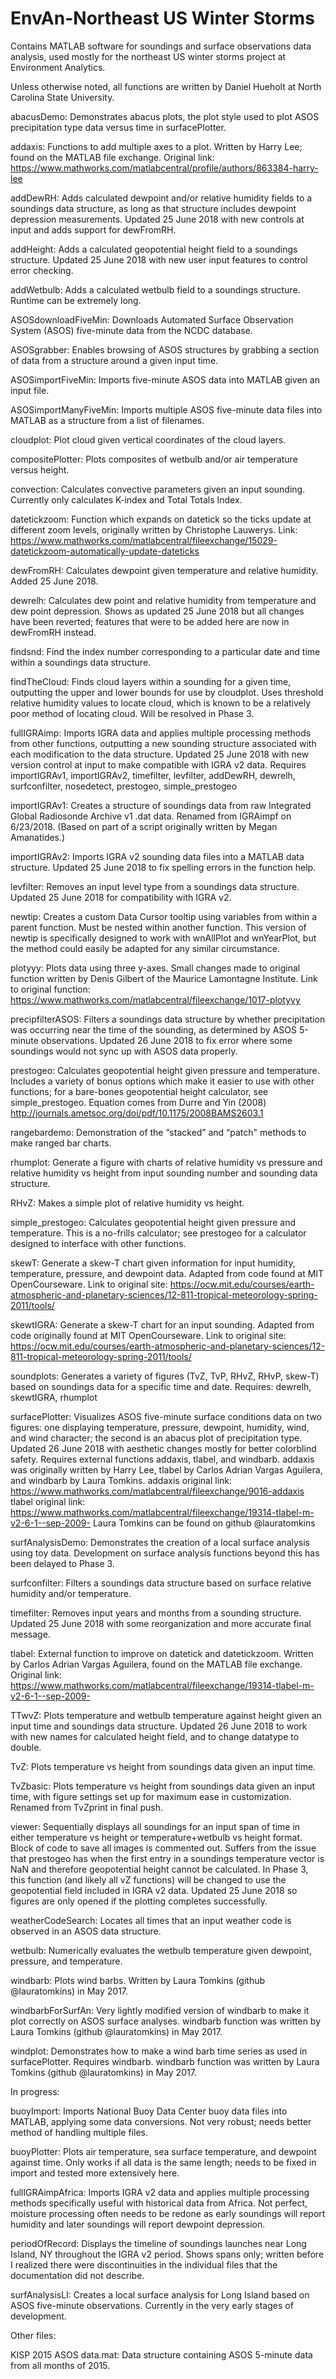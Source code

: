 
# EnvAn-Northeast US Winter Storms

Contains MATLAB software for soundings and surface observations data analysis, used mostly for the northeast US winter storms project at Environment Analytics.

Unless otherwise noted, all functions are written by Daniel Hueholt at North Carolina State University.

abacusDemo: Demonstrates abacus plots, the plot style used to plot ASOS precipitation type data versus time in surfacePlotter.

addaxis: Functions to add multiple axes to a plot. Written by Harry Lee; found on the MATLAB file exchange.
Original link: https://www.mathworks.com/matlabcentral/profile/authors/863384-harry-lee

addDewRH: Adds calculated dewpoint and/or relative humidity fields to a soundings data structure, as long as that structure includes dewpoint depression measurements. Updated 25 June 2018 with new controls at input and adds support for dewFromRH.

addHeight: Adds a calculated geopotential height field to a soundings structure. Updated 25 June 2018 with new user input features to control error checking.

addWetbulb: Adds a calculated wetbulb field to a soundings structure. Runtime can be extremely long.

ASOSdownloadFiveMin: Downloads Automated Surface Observation System (ASOS) five-minute data from the NCDC database.

ASOSgrabber: Enables browsing of ASOS structures by grabbing a section of data from a structure around a given input time.

ASOSimportFiveMin: Imports five-minute ASOS data into MATLAB given an input file.

ASOSimportManyFiveMin: Imports multiple ASOS five-minute data files into MATLAB as a structure from a list of filenames.

cloudplot: Plot cloud given vertical coordinates of the cloud layers.

compositePlotter: Plots composites of wetbulb and/or air temperature versus height.

convection: Calculates convective parameters given an input sounding. Currently only calculates K-index and Total Totals Index.

datetickzoom: Function which expands on datetick so the ticks update at different zoom levels, originally written by Christophe Lauwerys. Link: https://www.mathworks.com/matlabcentral/fileexchange/15029-datetickzoom-automatically-update-dateticks

dewFromRH: Calculates dewpoint given temperature and relative humidity. Added 25 June 2018.

dewrelh: Calculates dew point and relative humidity from temperature and dew point depression. Shows as updated 25 June 2018 but all changes have been reverted; features that were to be added here are now in dewFromRH instead.

findsnd: Find the index number corresponding to a particular date and time within a soundings data structure.

findTheCloud: Finds cloud layers within a sounding for a given time, outputting the upper and lower bounds for use by cloudplot. Uses threshold relative humidity values to locate cloud, which is known to be a relatively poor method of locating cloud. Will be resolved in Phase 3.

fullIGRAimp: Imports IGRA data and applies multiple processing methods from other functions, outputting a new sounding structure associated with each modification to the data structure. Updated 25 June 2018 with new version control at input to make compatible with IGRA v2 data. Requires importIGRAv1, importIGRAv2, timefilter, levfilter, addDewRH, dewrelh, surfconfilter, nosedetect, prestogeo, simple_prestogeo

importIGRAv1: Creates a structure of soundings data from raw Integrated Global Radiosonde Archive v1 .dat data. Renamed from IGRAimpf on 6/23/2018. (Based on part of a script originally written by Megan Amanatides.)

importIGRAv2: Imports IGRA v2 sounding data files into a MATLAB data structure. Updated 25 June 2018 to fix spelling errors in the function help.

levfilter: Removes an input level type from a soundings data structure. Updated 25 June 2018 for compatibility with IGRA v2.

newtip: Creates a custom Data Cursor tooltip using variables from within a parent function. Must be nested within another function. This version of newtip is specifically designed to work with wnAllPlot and wnYearPlot, but the method could easily be adapted for any similar circumstance.

plotyyy: Plots data using three y-axes. Small changes made to original function written by Denis Gilbert of the Maurice Lamontagne Institute. Link to original function: https://www.mathworks.com/matlabcentral/fileexchange/1017-plotyyy

precipfilterASOS: Filters a soundings data structure by whether precipitation was occurring near the time of the sounding, as determined by ASOS 5-minute observations. Updated 26 June 2018 to fix error where some soundings would not sync up with ASOS data properly.

prestogeo: Calculates geopotential height given pressure and temperature. Includes a variety of bonus options which make it easier to use with other functions; for a bare-bones geopotential height calculator, see simple_prestogeo. Equation comes from Durre and Yin (2008) http://journals.ametsoc.org/doi/pdf/10.1175/2008BAMS2603.1 

rangebardemo: Demonstration of the “stacked” and “patch" methods to make ranged bar charts.

rhumplot: Generate a figure with charts of relative humidity vs pressure and relative humidity vs height from input sounding number and sounding data structure.

RHvZ: Makes a simple plot of relative humidity vs height.

simple_prestogeo: Calculates geopotential height given pressure and temperature. This is a no-frills calculator; see prestogeo for a calculator designed to interface with other functions.

skewT: Generate a skew-T chart given information for input humidity, temperature, pressure, and dewpoint data. Adapted from code found at MIT OpenCourseware. Link to original site:
https://ocw.mit.edu/courses/earth-atmospheric-and-planetary-sciences/12-811-tropical-meteorology-spring-2011/tools/

skewtIGRA: Generate a skew-T chart for an input sounding. Adapted from code originally found at MIT OpenCourseware. Link to original site: https://ocw.mit.edu/courses/earth-atmospheric-and-planetary-sciences/12-811-tropical-meteorology-spring-2011/tools/

soundplots: Generates a variety of figures (TvZ, TvP, RHvZ, RHvP, skew-T) based on soundings data for a specific time and date. Requires: dewrelh, skewtIGRA, rhumplot

surfacePlotter: Visualizes ASOS five-minute surface conditions data on two figures: one displaying temperature, pressure, dewpoint, humidity, wind, and wind character; the second is an abacus plot of precipitation type. Updated 26 June 2018 with aesthetic changes mostly for better colorblind safety. Requires external functions addaxis, tlabel, and windbarb. addaxis was originally written by Harry Lee, tlabel by Carlos Adrian Vargas Aguilera, and windbarb by Laura Tomkins.
addaxis original link: https://www.mathworks.com/matlabcentral/fileexchange/9016-addaxis
tlabel original link: https://www.mathworks.com/matlabcentral/fileexchange/19314-tlabel-m-v2-6-1--sep-2009-
Laura Tomkins can be found on github @lauratomkins

surfAnalysisDemo: Demonstrates the creation of a local surface analysis using toy data. Development on surface analysis functions beyond this has been delayed to Phase 3.

surfconfilter: Filters a soundings data structure based on surface  relative humidity and/or temperature.

timefilter: Removes input years and months from a sounding structure. Updated 25 June 2018 with some reorganization and more accurate final message.

tlabel: External function to improve on datetick and datetickzoom. Written by Carlos Adrian Vargas Aguilera, found on the MATLAB file exchange. Original link: https://www.mathworks.com/matlabcentral/fileexchange/19314-tlabel-m-v2-6-1--sep-2009-

TTwvZ: Plots temperature and wetbulb temperature against height given an input time and soundings data structure. Updated 26 June 2018 to work with new names for calculated height field, and to change datatype to double.

TvZ: Plots temperature vs height from soundings data given an input time.

TvZbasic: Plots temperature vs height from soundings data given an input time, with figure settings set up for maximum ease in customization. Renamed from TvZprint in final push.

viewer: Sequentially displays all soundings for an input span of time in either temperature vs height or temperature+wetbulb vs height format. Block of code to save all images is commented out. Suffers from the issue that prestogeo has when the first entry in a soundings temperature vector is NaN and therefore geopotential height cannot be calculated. In Phase 3, this function (and likely all vZ functions) will be changed to use the geopotential field included in IGRA v2 data. Updated 25 June 2018 so figures are only opened if the plotting completes successfully.

weatherCodeSearch: Locates all times that an input weather code is observed in an ASOS data structure.

wetbulb: Numerically evaluates the wetbulb temperature given dewpoint, pressure, and temperature.

windbarb: Plots wind barbs. Written by Laura Tomkins (github @lauratomkins) in May 2017.

windbarbForSurfAn: Very lightly modified version of windbarb to make it plot correctly on ASOS surface analyses. windbarb function was written by Laura Tomkins (github @lauratomkins) in May 2017.

windplot: Demonstrates how to make a wind barb time series as used in surfacePlotter. Requires windbarb. windbarb function was written by Laura Tomkins (github @lauratomkins) in May 2017.

In progress:

buoyImport: Imports National Buoy Data Center buoy data files into MATLAB, applying some data conversions. Not very robust; needs better method of handling multiple files.

buoyPlotter: Plots air temperature, sea surface temperature, and dewpoint against time. Only works if all data is the same length; needs to be fixed in import and tested more extensively here.

fullIGRAimpAfrica: Imports IGRA v2 data and applies multiple processing methods specifically useful with historical data from Africa. Not perfect, moisture processing often needs to be redone as early soundings will report humidity and later soundings will report dewpoint depression.

periodOfRecord: Displays the timeline of soundings launches near Long Island, NY throughout the IGRA v2 period. Shows spans only; written before I realized there were discontinuities in the individual files that the documentation did not describe.

surfAnalysisLI: Creates a local surface analysis for Long Island based on ASOS five-minute observations. Currently in the very early stages of development.

Other files:

KISP 2015 ASOS data.mat: Data structure containing ASOS 5-minute data from all months of 2015.

